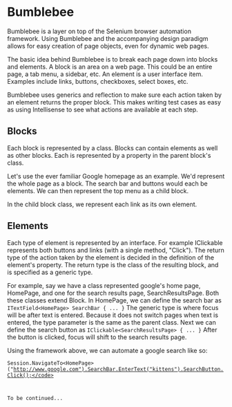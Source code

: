 Bumblebee
=========

Bumblebee is a layer on top of the Selenium browser automation framework. Using Bumblebee and the accompanying design paradigm allows for easy creation of page objects, even for dynamic web pages.

The basic idea behind Bumblebee is to break each page down into blocks and elements. A block is an area on a web page. This could be an entire page, a tab menu, a sidebar, etc. An element is a user interface item. Examples include links, buttons, checkboxes, select boxes, etc. 

Bumblebee uses generics and reflection to make sure each action taken by an element returns the proper block. This makes writing test cases as easy as using Intellisense to see what actions are available at each step.

Blocks
------

Each block is represented by a class. Blocks can contain elements as well as other blocks. Each is represented by a property in the parent block's class.

Let's use the ever familiar Google homepage as an example. We'd represent the whole page as a block. The search bar and buttons would each be elements. We can then represent the top menu as a child block.

In the child block class, we represent each link as its own element.

Elements
--------

Each type of element is represented by an interface. For example IClickable represents both buttons and links (with a single method, "Click"). The return type of the action taken by the element is decided in the definition of the element's property. The return type is the class of the resulting block, and is specified as a generic type.

For example, say we have a class represented google's home page, HomePage, and one for the search results page, SearchResultsPage. Both these classes extend Block. In HomePage, we can define the search bar as <code>ITextField&lt;HomePage&gt; SearchBar { ... }</code> The generic type is where focus will be after text is entered. Because it does not switch pages when text is entered, the type parameter is the same as the parent class. Next we can define the search button as <code>IClickable&lt;SearchResultsPage&gt; { ... }</code> After the button is clicked, focus will shift to the search results page.

Using the framework above, we can automate a google search like so:

<code>Session.NavigateTo&lt;HomePage&gt;("http://www.google.com").SearchBar.EnterText("kittens").SearchButton.Click();</code>

To be continued...